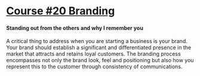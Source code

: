 # [Course #20 Branding](http://open.joybusinessacademy.com/course-selection/courses/20)
#### Standing out from the others and why I remember you

A critical thing to address when you are starting a business is your brand. Your brand should establish a significant and differentiated presence in the market that attracts and retains loyal customers. The branding process encompasses not only the brand look, feel and positioning but also how you represent this to the customer through consistency of communications.

